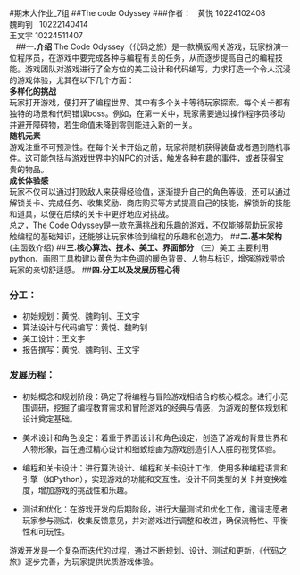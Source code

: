 #期末大作业_7组
##The code Odyssey
###作者：  
黄悦 10224102408     
魏畇钊   10222140414  
王文宇 10224511407   
  
##**一.介绍**
The Code Odyssey（代码之旅）是一款横版闯关游戏，玩家扮演一位程序员，在游戏中要完成各种与编程有关的任务，从而逐步提高自己的编程技能。游戏团队对游戏进行了全方位的美工设计和代码编写，力求打造一个令人沉浸的游戏体验，尤其在以下几个方面：  
**多样化的挑战**  
玩家打开游戏，便打开了编程世界。其中有多个关卡等待玩家探索。每个关卡都有独特的场景和代码错误boss。例如，在第一关中，玩家需要通过操作程序员移动并避开障碍物，若生命值未降到零则能进入新的一关。  
**随机元素**  
游戏注重不可预测性。在每个关卡开始之前，玩家将随机获得装备或者遇到随机事件。这可能包括与游戏世界中的NPC的对话，触发各种有趣的事件，或者获得宝贵的物品。   
**成长体验感**  
玩家不仅可以通过打败敌人来获得经验值，逐渐提升自己的角色等级，还可以通过解锁关卡、完成任务、收集奖励、商店购买等方式提高自己的技能，解锁新的技能和道具，以便在后续的关卡中更好地应对挑战。  
总之，The Code Odyssey是一款充满挑战和乐趣的游戏，不仅能够帮助玩家接触编程的基础知识，还能够让玩家体验到编程的乐趣和创造力。
##**二.基本架构** (主函数介绍)
##**三.核心算法、技术、美工、界面部分**
（三）美工
主要利用python、画图工具构建以黄色为主色调的暖色背景、人物与标识，增强游戏带给玩家的亲切舒适感。
##**四.分工以及发展历程心得**
### 分工：
- 初始规划：黄悦、魏畇钊、王文宇
- 算法设计与代码编写：黄悦、魏畇钊
- 美工设计：王文宇
- 报告撰写：黄悦、魏畇钊、王文宇

### 发展历程：
- 初始概念和规划阶段：确定了将编程与冒险游戏相结合的核心概念。进行小范围调研，挖掘了编程教育需求和冒险游戏的经典与情感，为游戏的整体规划和设计奠定基础。

- 美术设计和角色设定：着重于界面设计和角色设定，创造了游戏的背景世界和人物形象，旨在通过精心设计和细致绘画为游戏创造引人入胜的视觉体验。

- 编程和关卡设计：进行算法设计、编程和关卡设计工作，使用多种编程语言和引擎（如Python），实现游戏的功能和交互性。设计不同类型的关卡并变换难度，增加游戏的挑战性和乐趣。

- 测试和优化：在游戏开发的后期阶段，进行大量测试和优化工作，邀请志愿者玩家参与测试，收集反馈意见，并对游戏进行调整和改进，确保流畅性、平衡性和可玩性。

游戏开发是一个复杂而迭代的过程，通过不断规划、设计、测试和更新，《代码之旅》逐步完善，为玩家提供优质游戏体验。

     